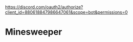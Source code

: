 https://discord.com/oauth2/authorize?client_id=880618847986647061&scope=bot&permissions=0
# Minesweeper
